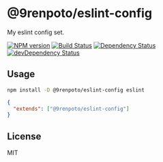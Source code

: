 # @9renpoto/eslint-config

My eslint config set.

[![NPM version][npm-image]][npm-url] [![Build Status][travis-image]][travis-url] [![Dependency Status][daviddm-image]][daviddm-url] [![devDependency Status][dev-daviddm-image]][dev-daviddm-url]

## Usage

```sh
npm install -D @9renpoto/eslint-config eslint
```

```json
{
  "extends": ["@9renpoto/eslint-config"]
}
```

## License

MIT

[npm-image]: https://badge.fury.io/js/%409renpoto%2Feslint-config.svg
[npm-url]: https://badge.fury.io/js/%409renpoto%2Feslint-config
[travis-image]: https://travis-ci.org/9renpoto/eslint-config.svg?branch=master
[travis-url]: https://travis-ci.org/9renpoto/eslint-config
[daviddm-image]: https://david-dm.org/9renpoto/eslint-config.svg?theme=shields.io
[daviddm-url]: https://david-dm.org/9renpoto/eslint-config
[dev-daviddm-image]: https://david-dm.org/9renpoto/eslint-config/dev-status.svg
[dev-daviddm-url]: https://david-dm.org/9renpoto/eslint-config#info=devDependencies
